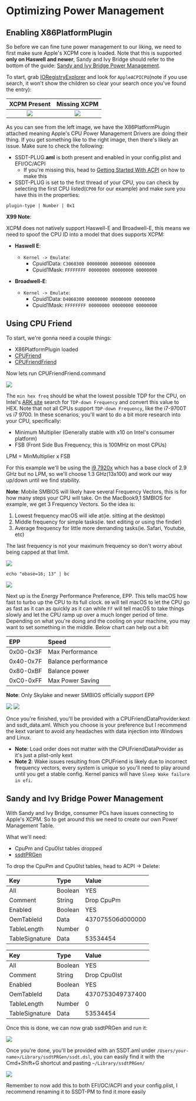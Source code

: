 # Optimizing Power Management

<extoc></extoc>

## Enabling X86PlatformPlugin

So before we can fine tune power management to our liking, we need to first make sure Apple's XCPM core is loaded. Note that this is supported **only on Haswell and newer**, Sandy and Ivy Bridge should refer to the bottom of the guide: [Sandy and Ivy Bridge Power Management](https://dortania.github.io/OpenCore-Post-Install/universal/pm.html#sandy-and-ivy-bridge-power-management).

To start, grab [IORegistryExplorer](https://github.com/toleda/audio_ALCInjection/blob/master/IORegistryExplorer_v2.1.zip) and look for `AppleACPICPU`(note if you use search, it won't show the children so clear your search once you've found the entry):

XCPM Present           |  Missing XCPM
:-------------------------:|:-------------------------:
![](../images/post-install/pm-md/pm-working.png)  |  ![](../images/post-install/pm-md/pm-not-working.png)

As you can see from the left image, we have the X86PlatformPlugin attached meaning Apple's CPU Power Management Drivers are doing their thing. If you get something like to the right image, then there's likely an issue. Make sure to check the following:

* SSDT-PLUG.**aml** is both present and enabled in your config.plist and EFI/OC/ACPI
  * If you're missing this, head to [Getting Started With ACPI](https://dortanian.github.io/Getting-Started-With-ACPI) on how to make this
* SSDT-PLUG is set to the first thread of your CPU, you can check by selecting the first CPU listed(`CP00` for our example) and make sure you have this in the properties:

```text
plugin-type | Number | 0x1
```

**X99 Note**:

XCPM does not natively support Haswell-E and Broadwell-E, this means we need to spoof the CPU ID into a model that does supports XCPM:

* **Haswell E**:

  * `Kernel -> Emulate`:
    * Cpuid1Data﻿: `C3060300 00000000 00000000 00000000`
    * Cpuid1Mask: `FFFFFFFF 00000000 00000000 00000000`

* **Broadwell-E**:

  * `Kernel -> Emulate`:
    * Cpuid1Data﻿: `D4060300﻿ 00000000 00000000 00000000`
    * Cpuid1Mask: `FFFFFFFF 00000000 00000000 00000000`

## Using CPU Friend

To start, we're gonna need a couple things:

* X86PlatformPlugin loaded
* [CPUFriend](https://github.com/acidanthera/CPUFriend/releases)
* [CPUFriendFriend](https://github.com/corpnewt/CPUFriendFriend)

Now lets run CPUFriendFriend.command

![](../images/post-install/pm-md/lpm.png)

The `min hex freq` should be what the lowest possible TDP for the CPU, on Intel's [ARK site](https://ark.intel.com/) search for `TDP-down Frequency` and convert this value to HEX. Note that not all CPUs support `TDP-down Frequency`, like the i7-9700T vs i7 9700. In these scenarios, you'll want to do a bit more research into your CPU, specifically:

* Minimum Multiplier (Generally stable with x10 on Intel's consumer platform)
* FSB (Front Side Bus Frequency, this is 100MHz on most CPUs)

LPM = MinMultiplier x FSB

For this example we'll be using the [i9 7920x](https://ark.intel.com/content/www/us/en/ark/products/126240/intel-core-i9-7920x-x-series-processor-16-5m-cache-up-to-4-30-ghz.html) which has a base clock of 2.9 GHz but no LPM, so we'll choose 1.3 GHz(13x100) and work our way up/down until we find stability.

**Note**:  Mobile SMBIOS will likely have several Frequency Vectors, this is for how many steps your CPU will take. On the MacBook9,1 SMBIOS for example, we get 3 Frequency Vectors. So the idea is:

1. Lowest frequency macOS will idle at(ie. sitting at the desktop)
2. Middle frequency for simple tasks(ie. text editing or using the finder)
3. Average frequency for little more demanding tasks(ie. Safari, Youtube, etc)

The last frequency is not your maximum frequency so don't worry about being capped at that limit.

![](../images/post-install/pm-md/macbook.png)

```text
echo "obase=16; 13" | bc
```

![](../images/post-install/pm-md/epp.png)

Next up is the Energy Performance Preference, EPP. This tells macOS how fast to turbo up the CPU to its full clock. `00` will tell macOS to let the CPU go as fast as it can as quickly as it can while `FF` will tell macOS to take things slowly and let the CPU ramp up over a much longer period of time. Depending on what you're doing and the cooling on your machine, you may want to set something in the middle. Below chart can help out a bit:

| EPP | Speed |
| :--- | :--- |
| 0x00-0x3F| Max Performance |
| 0x40-0x7F | Balance performance |
| 0x80-0xBF | Balance power |
| 0xC0-0xFF | Max Power Saving|

**Note**: Only Skylake and newer SMBIOS officially support EPP

![](../images/post-install/pm-md/done.png)
![](../images/post-install/pm-md/files.png)

Once you're finished, you'll be provided with a CPUFriendDataProvider.kext and ssdt_data.aml. Which you choose is your preference but I recommend the kext variant to avoid any headaches with data injection into Windows and Linux.

* **Note**: Load order does not matter with the CPUFriendDataProvider as it's just a plist-only kext
* **Note 2**: Wake issues resulting from CPUFriend is likely due to incorrect frequency vectors, every system is unique so you'll need to play around until you get a stable config. Kernel panics will have `Sleep Wake failure in efi`.

## Sandy and Ivy Bridge Power Management

With Sandy and Ivy Bridge, consumer PCs have issues connecting to Apple's XCPM. So to get around this we need to create our own Power Management Table.

What we'll need:

* CpuPm and Cpu0Ist tables dropped
* [ssdtPRGen](https://github.com/Piker-Alpha/ssdtPRGen.sh)

To drop the CpuPm and Cpu0Ist tables, head to ACPI -> Delete:

| Key | Type | Value |
| :--- | :--- | :--- |
| All | Boolean | YES |
| Comment | String | Drop CpuPm |
| Enabled | Boolean | YES |
| OemTableId | Data | 437075506d000000 |
| TableLength | Number | 0 |
| TableSignature | Data | 53534454 |

| Key | Type | Value |
| :--- | :--- | :--- |
| All | Boolean | YES |
| Comment | String | Drop Cpu0Ist |
| Enabled | Boolean | YES |
| OemTableId | Data | 4370753049737400 |
| TableLength | Number | 0 |
| TableSignature | Data | 53534454 |

Once this is done, we can now grab ssdtPRGen and run it:

![](../images/post-install/pm-md/prgen-run.png)

Once you're done, you'll be provided with an SSDT.aml under `/Users/your-name>/Library/ssdtPRGen/ssdt.dsl`, you can easily find it with the Cmd+Shift+G shortcut and pasting `~/Library/ssdtPRGen/`

![](../images/post-install/pm-md/prgen-done.png)

Remember to now add this to both EFI/OC/ACPI and your config.plist, I recommend renaming it to SSDT-PM to find it more easily
